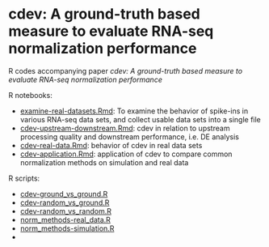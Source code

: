 # cdev: A ground-truth based measure to evaluate RNA-seq normalization performance

R codes accompanying paper _cdev: A ground-truth based measure to evaluate RNA-seq normalization performance_

R notebooks:
 
* [examine-real-datasets.Rmd](./notes/examine-real-datasets.Rmd): To examine the behavior of spike-ins in various RNA-seq data sets, and collect usable data sets into a single file 
* [cdev-upstream-downstream.Rmd](./notes/cdev-upstream-downstream.Rmd): cdev in relation to upstream processing quality and downstream performance, i.e. DE analysis
* [cdev-real-data.Rmd](./notes/cdev-real-data.Rmd): behavior of cdev in real data sets
* [cdev-application.Rmd](./notes/cdev-application.Rmd): application of cdev to compare common normalization methods on simulation and real data

R scripts:
* [cdev-ground_vs_ground.R](./scripts/cdev-ground_vs_ground.R)
* [cdev-random_vs_ground.R](./scripts/cdev-random_vs_ground.R)
* [cdev-random_vs_random.R](./scripts/cdev-random_vs_random.R)
* [norm_methods-real_data.R](./scripts/norm_methods-real_data.R)
* [norm_methods-simulation.R](./scripts/norm_methods-simulation.R)
* 
